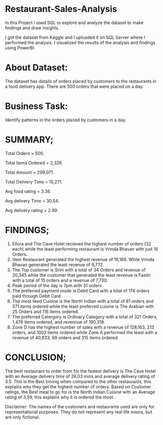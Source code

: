 # Restaurant-Sales-Analysis

In this Project I used SQL to explore and analyze the dataset to make findings and draw insights. 

I got the dataset from Kaggle and I uploaded it on SQL Server where I performed the analysis. I visualized the results of the analysis and findings using PowerBI.

# About Dataset:
The dataset has details of orders placed by customers to the restaurants in a food delivery app. There are 500 orders that were placed on a day.


# Business Task: 

Identify patterns in the orders placed by customers in a day.

# SUMMARY; 

Total Orders = 500.

Total Items Ordered = 2,326.

Total Amount = 299,071.

Total Delivery Time = 15,271.

Avg food rating = 3.36.

Avg delivery Time = 30.54.

Avg delivery rating = 2.99.

# FINDINGS;

1) Ellora and The Cave Hotel recieved the highest number of orders (32 each) while the least performing restaurant is Vrinda Bhavan with just 16 Orders.
2) Veer Restaurant generated the highest revenue of 19,168, While Vrinda Bhavan generated the least revenue of 9,772.
3) The Top customer is Srini with a total of 34 Orders and revenue of 20,345 while the customer that generated the least revenue is Fastin with a total of 15 orders      and a revenue of 7,730.
4) Peak period of the day is 7pm with 31 orders 
5) The preferred payment mode is Debit Card with a total of 174 orders paid through Debit Card
6) The most liked Cuisine is the North Indian with a total of 81 orders and 371 items ordered while the least preferred cuisine is The Arabian with 25 Orders and 
   116 items ordered.
7) The preferred Catergory is Ordinary Category with a total of 321 Orders, 1,476 items ordered, and revennue of 190,318.
8) Zone D has the highest number of sales with a revenue of 128,163, 213 orders, and 1002 items ordered while Zone A performed the least with a revenue of 40,833,
   69 orders and 315 items ordered.
   
 # CONCLUSION;
   The best restaurant to order from for the fastest delivery is The Cave Hotel with an Average delivery time of 26.03 mins and average delivery rating of 3.5. This is    the Best timinig when compared to the other restaurants, this explains why they get the highest number of orders. 
   Based on Customer ratings, the Best meal to go for is the North Indian Cuisine with an Average rating of 3.59, this explains why it is ordered the most.



Disclaimer: The names of the customers and restaurants used are only for representational purposes. They do not represent any real life nouns, but are only fictional.
